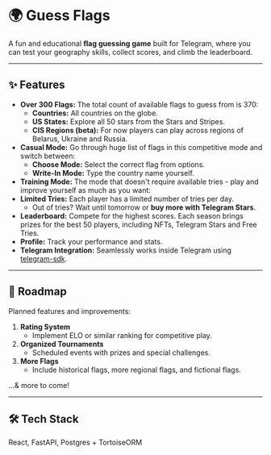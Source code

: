 # 🌍 Guess Flags

A fun and educational **flag guessing game** built for Telegram, where you can test your geography skills, collect scores, and climb the leaderboard.

---

## ✨ Features

- **Over 300 Flags:** The total count of available flags to guess from is 370:
  - **Countries:** All countries on the globe.
  - **US States:** Explore all 50 stars from the Stars and Stripes.
  - **CIS Regions (beta):** For now players can play across regions of Belarus, Ukraine and Russia.
- **Casual Mode:** Go through huge list of flags in this competitive mode and switch between:
  - **Choose Mode:** Select the correct flag from options.
  - **Write-In Mode:** Type the country name yourself.
- **Training Mode:** The mode that doesn't require available tries - play and improve yourself as much as you want:
- **Limited Tries:** Each player has a limited number of tries per day.
  - Out of tries? Wait until tomorrow or **buy more with Telegram Stars**.
- **Leaderboard:** Compete for the highest scores. Each season brings prizes for the best 50 players, including NFTs, Telegram Stars and Free Tries. 
- **Profile:** Track your performance and stats.
- **Telegram Integration:** Seamlessly works inside Telegram using [telegram-sdk](https://github.com/telegram-mini-apps).

---

## 🚀 Roadmap

Planned features and improvements:

1. **Rating System**
   - Implement ELO or similar ranking for competitive play.
2. **Organized Tournaments**
   - Scheduled events with prizes and special challenges.
3. **More Flags**
   - Include historical flags, more regional flags, and fictional flags.

...& more to come!

---

## 🛠️ Tech Stack

React, FastAPI, Postgres + TortoiseORM

